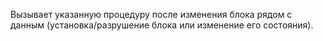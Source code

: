Вызывает указанную процедуру после изменения блока рядом с данным
(установка/разрушение блока или изменение его состояния).